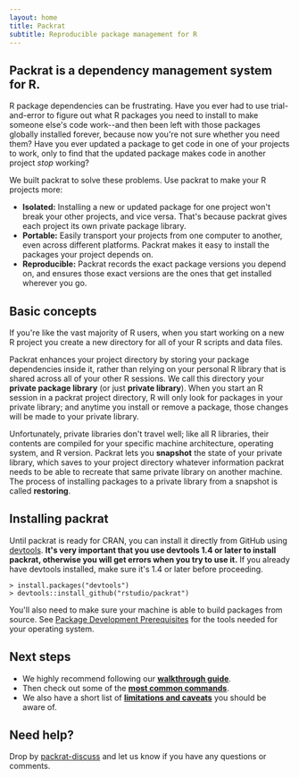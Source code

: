 ```yaml
---
layout: home
title: Packrat
subtitle: Reproducible package management for R
---
```


## Packrat is a dependency management system for R.

R package dependencies can be frustrating. Have you ever had to use
trial-and-error to figure out what R packages you need to install to make
someone else's code work--and then been left with those packages globally
installed forever, because now you're not sure whether you need them? Have you
ever updated a package to get code in one of your projects to work, only to
find that the updated package makes code in another project *stop* working? 

We built packrat to solve these problems. Use packrat to make your R projects
more:

* **Isolated:** Installing a new or updated package for one project won't break
  your other projects, and vice versa. That's because packrat gives each
  project its own private package library.
* **Portable:** Easily transport your projects from one computer to another,
  even across different platforms. Packrat makes it easy to install the
  packages your project depends on.
* **Reproducible:** Packrat records the exact package versions you depend on,
  and ensures those exact versions are the ones that get installed wherever you
  go.

<!--
TODO: update
<iframe id="screencast" src="//player.vimeo.com/video/79537844?title=0&amp;byline=0&amp;portrait=0" width="700" height="393" frameborder="0" webkitallowfullscreen="webkitallowfullscreen" mozallowfullscreen="mozallowfullscreen" allowfullscreen="allowfullscreen"> </iframe>
-->

## Basic concepts

If you're like the vast majority of R users, when you start working on a new R
project you create a new directory for all of your R scripts and data files.

Packrat enhances your project directory by storing your package dependencies
inside it, rather than relying on your personal R library that is shared across
all of your other R sessions. We call this directory your **private package
library** (or just **private library**). When you start an R session in a
packrat project directory, R will only look for packages in your private
library; and anytime you install or remove a package, those changes will be
made to your private library.

Unfortunately, private libraries don't travel well; like all R libraries, their
contents are compiled for your specific machine architecture, operating system,
and R version. Packrat lets you **snapshot** the state of your private library,
which saves to your project directory whatever information packrat needs to be
able to recreate that same private library on another machine. The process of
installing packages to a private library from a snapshot is called
**restoring**.

## Installing packrat

Until packrat is ready for CRAN, you can install it directly from GitHub using
[devtools](https://github.com/hadley/devtools). **It's very important that you
use devtools 1.4 or later to install packrat, otherwise you will get errors
when you try to use it.** If you already have devtools installed, make sure
it's 1.4 or later before proceeding.

    > install.packages("devtools")
    > devtools::install_github("rstudio/packrat")

You'll also need to make sure your machine is able to build packages from
source. See [Package Development
Prerequisites](http://www.rstudio.com/ide/docs/packages/prerequisites) for the
tools needed for your operating system.

## Next steps

<!-- * If you skipped the screencast above, it's a good idea to go back and watch it. -->
* We highly recommend following our **[walkthrough guide](walkthrough.html)**.
* Then check out some of the **[most common commands](commands.html)**.
* We also have a short list of **[limitations and caveats](limitations.html)** you should be aware of.

## Need help?

Drop by [packrat-discuss](https://groups.google.com/group/packrat-discuss) and
let us know if you have any questions or comments.
